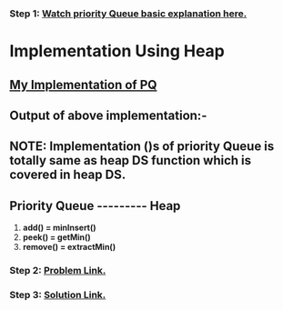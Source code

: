 ### **Step 1:** [Watch priority Queue basic explanation here.](https://youtu.be/wptevk0bshY)

# **Implementation Using Heap**

## [**My Implementation of PQ**](./PQ.cpp)

## Output of above implementation:-


## **NOTE:** Implementation ()s of priority Queue is totally same as heap DS function which is covered in heap DS.

## **Priority Queue --------- Heap**

1. **add() = minInsert()**
2. **peek() = getMin()**
3. **remove() = extractMin()**

### **Step 2:** [Problem Link.](https://practice.geeksforgeeks.org/problems/k-largest-elements3736/1)

### **Step 3:** [Solution Link.](./KLargestElement.java)
